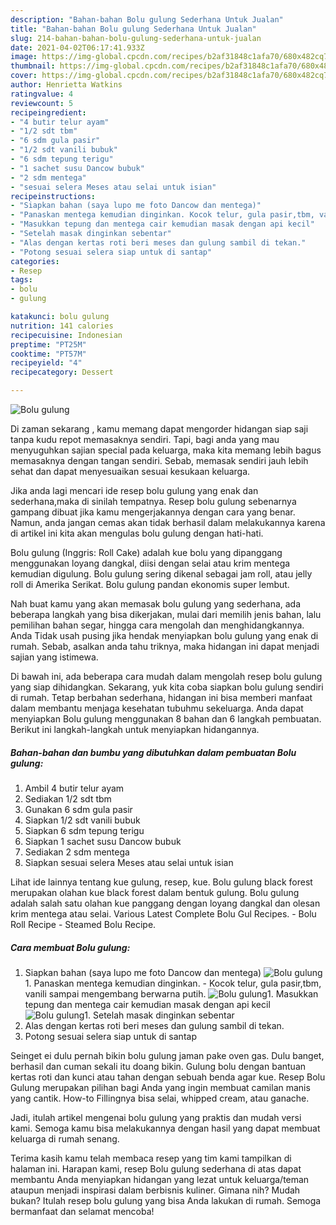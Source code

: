 ```yaml
---
description: "Bahan-bahan Bolu gulung Sederhana Untuk Jualan"
title: "Bahan-bahan Bolu gulung Sederhana Untuk Jualan"
slug: 214-bahan-bahan-bolu-gulung-sederhana-untuk-jualan
date: 2021-04-02T06:17:41.933Z
image: https://img-global.cpcdn.com/recipes/b2af31848c1afa70/680x482cq70/bolu-gulung-foto-resep-utama.jpg
thumbnail: https://img-global.cpcdn.com/recipes/b2af31848c1afa70/680x482cq70/bolu-gulung-foto-resep-utama.jpg
cover: https://img-global.cpcdn.com/recipes/b2af31848c1afa70/680x482cq70/bolu-gulung-foto-resep-utama.jpg
author: Henrietta Watkins
ratingvalue: 4
reviewcount: 5
recipeingredient:
- "4 butir telur ayam"
- "1/2 sdt tbm"
- "6 sdm gula pasir"
- "1/2 sdt vanili bubuk"
- "6 sdm tepung terigu"
- "1 sachet susu Dancow bubuk"
- "2 sdm mentega"
- "sesuai selera Meses atau selai untuk isian"
recipeinstructions:
- "Siapkan bahan (saya lupo me foto Dancow dan mentega)"
- "Panaskan mentega kemudian dinginkan. Kocok telur, gula pasir,tbm, vanili sampai mengembang berwarna putih."
- "Masukkan tepung dan mentega cair kemudian masak dengan api kecil"
- "Setelah masak dinginkan sebentar"
- "Alas dengan kertas roti beri meses dan gulung sambil di tekan."
- "Potong sesuai selera siap untuk di santap"
categories:
- Resep
tags:
- bolu
- gulung

katakunci: bolu gulung 
nutrition: 141 calories
recipecuisine: Indonesian
preptime: "PT25M"
cooktime: "PT57M"
recipeyield: "4"
recipecategory: Dessert

---
```



![Bolu gulung](https://img-global.cpcdn.com/recipes/b2af31848c1afa70/680x482cq70/bolu-gulung-foto-resep-utama.jpg)

Di zaman  sekarang , kamu memang dapat mengorder hidangan siap saji tanpa kudu repot memasaknya sendiri. Tapi, bagi anda yang mau menyuguhkan sajian special pada keluarga, maka kita memang lebih bagus memasaknya dengan tangan sendiri. Sebab, memasak sendiri jauh lebih sehat dan dapat menyesuaikan sesuai kesukaan keluarga.

Jika anda lagi mencari ide resep bolu gulung yang enak dan sederhana,maka di sinilah tempatnya. Resep bolu gulung  sebenarnya gampang dibuat jika kamu mengerjakannya dengan cara yang benar. Namun, anda jangan cemas akan tidak berhasil dalam melakukannya 
karena di artikel ini kita akan mengulas bolu gulung dengan hati-hati.  

Bolu gulung (Inggris: Roll Cake) adalah kue bolu yang dipanggang menggunakan loyang dangkal, diisi dengan selai atau krim mentega kemudian digulung. Bolu gulung sering dikenal sebagai jam roll, atau jelly roll di Amerika Serikat. Bolu gulung pandan ekonomis super lembut.

Nah buat kamu yang akan memasak bolu gulung yang sederhana, ada beberapa langkah yang bisa dikerjakan, mulai dari memilih jenis bahan, lalu pemilihan bahan segar, hingga cara mengolah dan menghidangkannya. Anda Tidak usah pusing jika hendak menyiapkan bolu gulung yang enak di rumah. Sebab, asalkan anda  tahu triknya, maka hidangan ini dapat menjadi sajian yang istimewa.

Di bawah ini, ada beberapa cara mudah dalam mengolah resep bolu gulung yang siap dihidangkan. Sekarang, yuk kita coba siapkan bolu gulung sendiri di rumah. Tetap berbahan sederhana, hidangan ini bisa memberi manfaat dalam membantu menjaga kesehatan tubuhmu sekeluarga. Anda dapat menyiapkan Bolu gulung menggunakan 8 bahan dan 6 langkah pembuatan. Berikut ini langkah-langkah untuk menyiapkan hidangannya.

<!--inarticleads1-->

##### Bahan-bahan dan bumbu yang dibutuhkan dalam pembuatan Bolu gulung:

1. Ambil 4 butir telur ayam
1. Sediakan 1/2 sdt tbm
1. Gunakan 6 sdm gula pasir
1. Siapkan 1/2 sdt vanili bubuk
1. Siapkan 6 sdm tepung terigu
1. Siapkan 1 sachet susu Dancow bubuk
1. Sediakan 2 sdm mentega
1. Siapkan sesuai selera Meses atau selai untuk isian


Lihat ide lainnya tentang kue gulung, resep, kue. Bolu gulung black forest merupakan olahan kue black forest dalam bentuk gulung. Bolu gulung adalah salah satu olahan kue panggang dengan loyang dangkal dan olesan krim mentega atau selai. Various Latest Complete Bolu Gul Recipes. - Bolu Roll Recipe - Steamed Bolu Recipe. 

<!--inarticleads2-->

##### Cara membuat Bolu gulung:

1. Siapkan bahan (saya lupo me foto Dancow dan mentega)
<img src="https://img-global.cpcdn.com/steps/53758124be9b9d44/160x128cq70/bolu-gulung-langkah-memasak-1-foto.jpg" alt="Bolu gulung">1. Panaskan mentega kemudian dinginkan. - Kocok telur, gula pasir,tbm, vanili sampai mengembang berwarna putih.
<img src="https://img-global.cpcdn.com/steps/02900e0b897aba2f/160x128cq70/bolu-gulung-langkah-memasak-2-foto.jpg" alt="Bolu gulung">1. Masukkan tepung dan mentega cair kemudian masak dengan api kecil
<img src="https://img-global.cpcdn.com/steps/7f95b31992a79723/160x128cq70/bolu-gulung-langkah-memasak-3-foto.jpg" alt="Bolu gulung">1. Setelah masak dinginkan sebentar
1. Alas dengan kertas roti beri meses dan gulung sambil di tekan.
1. Potong sesuai selera siap untuk di santap


Seinget ei dulu pernah bikin bolu gulung jaman pake oven gas. Dulu banget, berhasil dan cuman sekali itu doang bikin. Gulung bolu dengan bantuan kertas roti dan kunci atau tahan dengan sebuah benda agar kue. Resep Bolu Gulung merupakan pilihan bagi Anda yang ingin membuat camilan manis yang cantik. How-to Fillingnya bisa selai, whipped cream, atau ganache. 

Jadi, itulah artikel mengenai  bolu gulung  yang praktis dan mudah versi kami. Semoga kamu bisa melakukannya dengan hasil yang dapat membuat keluarga di rumah senang. 

Terima kasih kamu telah membaca resep yang tim kami tampilkan di halaman ini. Harapan kami, resep  Bolu gulung sederhana di atas dapat membantu Anda menyiapkan hidangan yang lezat untuk keluarga/teman ataupun menjadi inspirasi dalam berbisnis kuliner. Gimana nih? Mudah bukan? Itulah resep bolu gulung yang bisa Anda lakukan di rumah. Semoga bermanfaat dan selamat mencoba!

